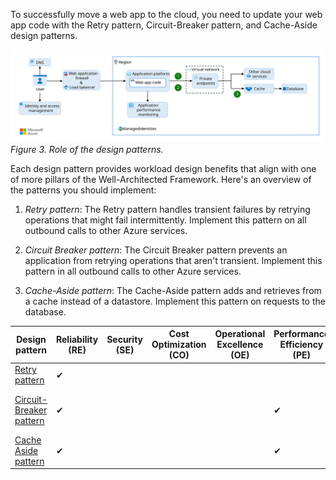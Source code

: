 To successfully move a web app to the cloud, you need to update your web app code with the Retry pattern, Circuit-Breaker pattern, and Cache-Aside design patterns.

[![Diagram showing the role of the design patterns in the essential reliable web app architecture.](../../../_images/reliable-web-app-design-patterns.svg)](../../../_images/reliable-web-app-design-patterns.svg#lightbox)
*Figure 3. Role of the design patterns.*

Each design pattern provides workload design benefits that align with one of more pillars of the Well-Architected Framework. Here's an overview of the patterns you should implement:

1. *Retry pattern*: The Retry pattern handles transient failures by retrying operations that might fail intermittently. Implement this pattern on all outbound calls to other Azure services.

1. *Circuit Breaker pattern*: The Circuit Breaker pattern prevents an application from retrying operations that aren't transient. Implement this pattern in all outbound calls to other Azure services.

1. *Cache-Aside pattern*: The Cache-Aside pattern adds and retrieves from a cache instead of a datastore. Implement this pattern on requests to the database.

|Design pattern |Reliability (RE)|Security (SE) |Cost Optimization (CO) |Operational Excellence (OE)|Performance Efficiency (PE)| WAF principles
|---|---|---|---|---|---| --- |
| [Retry pattern](#implement-the-retry-pattern) |✔| | | | |[RE:07](/azure/well-architected/reliability/self-preservation) |
| [Circuit-Breaker pattern](#implement-the-circuit-breaker-pattern) |✔| | | |✔| [RE:03](/azure/well-architected/reliability/failure-mode-analysis)<br>[RE:07](/azure/well-architected/reliability/handle-transient-faults) <br> [PE:07](/azure/well-architected/performance-efficiency/optimize-code-infrastructure) <br> [PE:11](/azure/well-architected/performance-efficiency/respond-live-performance-issues) |
| [Cache Aside pattern](#implement-the-cache-aside-pattern) |✔| | | |✔| [RE:05](/azure/well-architected/reliability/redundancy)<br>[PE:08](/azure/well-architected/performance-efficiency/optimize-data-performance)<br>[PE:12](/azure/well-architected/performance-efficiency/continuous-performance-optimize) |
